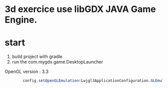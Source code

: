# 3d exercice use libGDX JAVA Game Engine.

# start
1. build project with gradle 
2. run the com.mygdx.game.DesktopLauncher

OpenGL version : 3.3
```java
		config.setOpenGLEmulation(Lwjgl3ApplicationConfiguration.GLEmulation.GL30,3,3);
```

